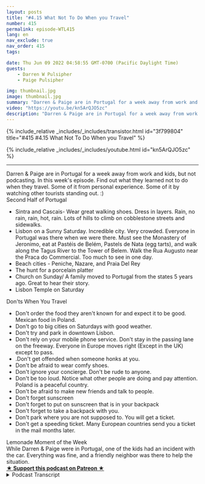 ```yaml
---
layout: posts
title: "#4.15 What Not To Do When you Travel"
number: 415
permalink: episode-WTL415
lang: en
nav_exclude: true
nav_order: 415
tags:

date: Thu Jun 09 2022 04:58:55 GMT-0700 (Pacific Daylight Time)
guests:
    - Darren W Pulsipher
    - Paige Pulsipher

img: thumbnail.jpg
image: thumbnail.jpg
summary: "Darren & Paige are in Portugal for a week away from work and kids, but not podcasting. In this week's episode. Find out what they learned not to do when they travel. Some of it from personal experience. Some of it by watching other tourists standing out. :)"
video: "https://youtu.be/kn5ArQJO5zc"
description: "Darren & Paige are in Portugal for a week away from work and kids, but not podcasting. In this week's episode. Find out what they learned not to do when they travel. Some of it from personal experience. Some of it by watching other tourists standing out. :)"
---
```


<div>
{% include_relative _includes/_includes/transistor.html id="3f799804" title="#415 #4.15 What Not To Do When you Travel" %}

{% include_relative _includes/_includes/youtube.html id="kn5ArQJO5zc" %}
</div>

---

<html><head></head><body><div>Darren &amp; Paige are in Portugal for a week away from work and kids, but not podcasting. In this week's episode. Find out what they learned not to do when they travel. Some of it from personal experience. Some of it by watching other tourists standing out. :)</div><div>Second Half of Portugal</div><ul><li>Sintra and Cascais- Wear great walking shoes. Dress in layers. Rain, no rain, rain, hot, rain. Lots of hills to climb on cobblestone streets and sidewalks.</li><li>Lisbon on a Sunny Saturday. Incredible city. Very crowded. Everyone in Portugal was there when we were there. Must see the Monastery of Jeronimo, eat at Pastéis de Belém, Pastels de Nata (egg tarts), and walk along the Tagus River to the Tower of Belem. Walk the Rua Augusto near the Praca do Commercial. Too much to see in one day.</li><li>Beach cities - Peniche, Nazare, and Praia Del Rey</li><li>The hunt for a porcelain platter&nbsp;</li><li>Church on Sunday/ A family moved to Portugal from the states 5 years ago. Great to hear their story.</li><li>Lisbon Temple on Saturday</li></ul><div>Don'ts When You Travel</div><ul><li>Don't order the food they aren't known for and expect it to be good. Mexican food in Poland.</li><li>Don't go to big cities on Saturdays with good weather.</li><li>Don't try and park in downtown Lisbon.</li><li>Don't rely on your mobile phone service. Don't stay in the passing lane on the freeway. Everyone in Europe moves right (Except in the UK) except to pass.</li><li>.Don't get offended when someone honks at you.</li><li>Don't be afraid to wear comfy shoes.</li><li>Don't ignore your concierge. Don't be rude to anyone.</li><li>Don't be too loud. Notice what other people are doing and pay attention. Poland is a peaceful country.</li><li>Don't be afraid to make new friends and talk to people.</li><li>Don't forget sunscreen</li><li>Don't forget to put on sunscreen that is in your backpack</li><li>Don't forget to take a backpack with you.</li><li>Don't park where you are not supposed to. You will get a ticket.</li><li>Don't get a speeding ticket. Many European countries send you a ticket in the mail months later.</li></ul><div>Lemonade Moment of the Week</div><div>While Darren &amp; Paige were in Portugal, one of the kids had an incident with the car. Everything was fine, and a friendly neighbor was there to help the situation.</div>
<strong>
  <a href="https://www.patreon.com/wheresthelemonade" target="_donate" rel="payment" title="★ Support this podcast on Patreon ★">★ Support this podcast on Patreon ★</a>
</strong></body></html>

<details>
<summary> Podcast Transcript </summary>

<p></p>

</details>
